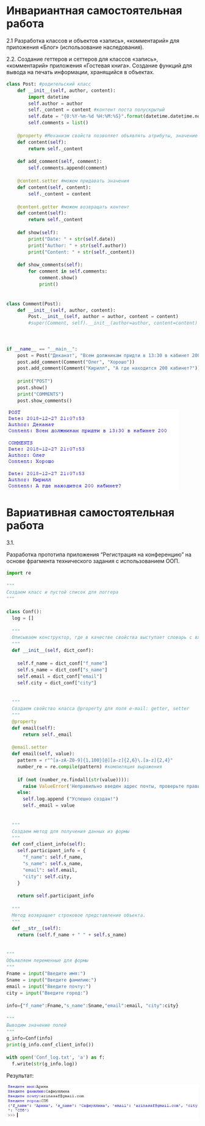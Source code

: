 # Инвариантная самостоятельная работа

2.1 Разработка классов и объектов «запись», «комментарий» для приложения «Блог» (использование наследования).

2.2. Создание геттеров и сеттеров для классов «запись», «комментарий» приложения «Гостевая книга». Создание функций для вывода на печать информации, хранящийся в объектах.

```python
class Post: #родительский класс 
    def __init__(self, author, content):
        import datetime
        self.author = author
        self._content = content #контент поста полускрытый
        self.date = "{0:%Y-%m-%d %H:%M:%S}".format(datetime.datetime.now())
        self.comments = list()

    @property #Механизм свойств позволяет объявлять атрибуты, значение которых вычисляется в момент обращения.
    def content(self):
        return self._content

    def add_comment(self, comment):
        self.comments.append(comment)

    @content.setter #можем придавать значения
    def content(self, content):
        self._content = content

    @content.getter #можем возвращать контент
    def content(self):
        return self._content

    def show(self):
        print("Date: " + str(self.date))
        print("Author: " + str(self.author))
        print("Content: " + str(self._content))

    def show_comments(self):
        for comment in self.comments:
            comment.show()
            print()


class Comment(Post):
    def __init__(self, author, content):
        Post.__init__(self, author = author, content = content)
        #super(Comment, self).__init__(author=author, content=content)
        


if __name__ == "__main__":
    post = Post("Деканат", "Всем должникам придти в 13:30 в кабинет 200")
    post.add_comment(Comment("Олег", "Хорошо"))
    post.add_comment(Comment("Кирилл", "А где находится 200 кабинет?"))

    print("POST")
    post.show()
    print("COMMENTS")
    post.show_comments()
```

![](https://github.com/python-advance/sem5-oop-arinasaf11/blob/master/ISR/post_comments.jpg?raw=true)

# Вариативная самостоятельная работа

3.1.

Разработка прототипа приложения “Регистрация на конференцию” на основе фрагмента технического задания с использованием ООП.

```python
import re 

"""
Создаем класс и пустой список для логгера
"""

class Conf():
  log = []
  
  """
  Описываем конструктор, где в качестве свойства выступает словарь с входящими полями формы 
  """
  def __init__(self, dict_conf):

    self.f_name = dict_conf["f_name"] 
    self.s_name = dict_conf["s_name"]
    self.email = dict_conf["email"]
    self.city = dict_conf["city"]

  
  """
  Создаем свойство класса @property для поля e-mail: getter, setter
  """
  @property
  def email(self):
      return self._email
    
  @email.setter
  def email(self, value):
    pattern = r"^[a-zA-Z0-9]{1,100}[@][a-z]{2,6}\.[a-z]{2,4}" 
    number_re = re.compile(pattern) #компиляция выражения

    if (not (number_re.findall(str(value)))):
      raise ValueError('Неправильно введен адрес почты, проверьте правильность ввода!')
    else:
      self.log.append ("Успешно создан!")
      self._email = value

  
  """
  Создаем метод для получения данных из формы
  """
  def conf_client_info(self):
    self.participant_info = {
      "f_name": self.f_name,
      "s_name": self.s_name,
      "email": self.email,
      "city": self.city,
    }

    return self.participant_info

  """
  Метод возвращает строковое представление объекта.
  """
  def __str__(self):
    return (self.f_name + " " + self.s_name)


"""
Объявляем переменные для формы
"""
Fname = input("Введите имя:")
Sname = input("Введите фамилию:")
email = input("Введите почту:")
city = input("Введите город:")

info={"f_name":Fname,"s_name":Sname,"email":email, "city":city}

"""
Выводим значение полей
"""
g_info=Conf(info)
print(g_info.conf_client_info())

with open('Conf_log.txt', 'a') as f:
  f.write(str(g_info.log))
```

Результат:

![](https://github.com/python-advance/sem5-oop-arinasaf11/blob/master/VSR/conf.jpg?raw=true)
